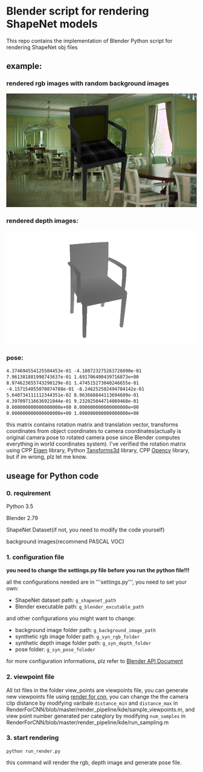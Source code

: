 # Blender script for rendering ShapeNet models

This repo contains the implementation of Blender Python script for rendering 
ShapeNet obj files

## example:

### rendered rgb images with random background images

<img src="samples/blender-000001.color.png" height="300"></a>


### rendered depth images:

<img src="samples/blender-000001.depth.png" height="300"></a>

### pose:

```text
4.374694554125504453e-01 -4.180723275263726890e-01 7.961381881998743637e-01 1.691706400439716873e+00
8.974623655743290129e-01 1.474515273040246655e-01 -4.157154855070874788e-01 -8.246252502494784142e-01
5.640734111112344351e-02 8.963668844113694689e-01 4.397097116636921044e-01 9.232025044714089468e-01
0.000000000000000000e+00 0.000000000000000000e+00 0.000000000000000000e+00 1.000000000000000000e+00
```
this matrix contains rotation matrix and translation vector, transforms coordinates from 
object coordinates to camera coordinates(actually is original camera pose to rotated camera 
pose since Blender computes everything in world coordinates system). I've verified the rotation 
matrix using CPP [Eigen](http://eigen.tuxfamily.org/index.php?title=Main_Page) library, Python
[Tansforms3d](https://pypi.org/project/transforms3d/) library, CPP [Opencv](https://opencv.org/) 
library, but if im wrong, plz let me know.  

## useage for Python code

### 0. requirement

Python 3.5

Blender 2.79

ShapeNet Dataset(if not, you need to modify the code yourself)

background images(recommend PASCAL VOC)

### 1. configuration file

**you need to change the settings.py file before you run the python file!!!**

all the configurations needed are in '''settings.py''', you need to set your own:  
- ShapeNet dataset path: ```g_shapenet_path```
- Blender executable path: ```g_blender_excutable_path```


and other configurations you might want to change:
- background image folder path: ```g_background_image_path```
- synthetic rgb image folder path: ```g_syn_rgb_folder```
- synthetic depth image folder path: ```g_syn_depth_folder```
- pose folder: ```g_syn_pose_foloder```

for more configuration informations, plz refer to [Blender API Document](https://docs.blender.org/api/2.79/)
### 2. viewpoint file

All txt files in the folder view_points are viewpoints file, you can generate new viewpoints file using [render for cnn](https://github.com/ShapeNet/RenderForCNN), you can change the the camera clip distance by modifying varibale 
```distance_min``` and ```distance_max``` in RenderForCNN/blob/master/render_pipeline/kde/sample_viewpoints.m, and
view point number generated per categlory by modifying ```num_samples``` in RenderForCNN/blob/master/render_pipeline/kde/run_sampling.m

### 3. start rendering

```text
python run_render.py
```

this command will render the rgb, depth image and generate pose file.
